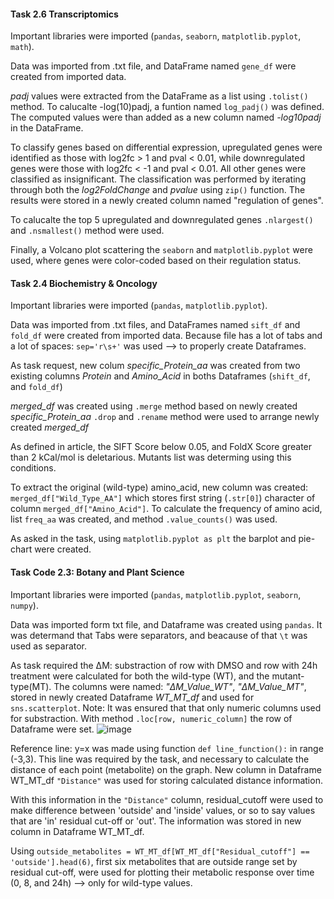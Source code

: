 #### Task 2.6 Transcriptomics ####

Important libraries were imported (`pandas`, `seaborn`, `matplotlib.pyplot`, `math`).

Data was imported from .txt file, and DataFrame named `gene_df` were created from imported data.

*padj* values were extracted from the DataFrame as a list using `.tolist()` method.
To calucalte -log(10)padj, a funtion  named `log_padj()` was defined. The computed values were than added as a new column named *-log10padj* in the DataFrame.

To classify genes based on differential expression, upregulated genes were identified as those with log2fc > 1 and pval < 0.01, while downregulated genes were those with log2fc < -1 and pval < 0.01. All other genes were classified as insignificant. The classification was performed by iterating through both the *log2FoldChange* and *pvalue* using `zip()` function. The results were stored in a newly created column named "regulation of genes".


To calucalte the top 5  upregulated and downregulated genes `.nlargest()` and `.nsmallest()` method were used.

Finally, a Volcano plot scattering the `seaborn` and `matplotlib.pyplot` were used, where genes were color-coded based on their regulation status.

#### Task 2.4 Biochemistry & Oncology ####

Important libraries were imported (`pandas`, `matplotlib.pyplot`).

Data was imported from .txt files, and DataFrames named `sift_df` and `fold_df` were created from imported data. Because file has a lot of tabs and a lot of spaces: `sep='r\s+'` was used --> to properly create Dataframes.

As task request, new colum *specific_Protein_aa* was created from two existing columns *Protein* and *Amino_Acid* in boths Dataframes (`shift_df`, and `fold_df`)

*merged_df* was created using `.merge` method based on newly created *specific_Protein_aa*
`.drop` and `.rename` method were used to arrange newly created *merged_df* 

As defined in article, the SIFT Score below 0.05, and FoldX Score greater than 2 kCal/mol is deletarious. 
Mutants list was determing using this conditions.

To extract the original (wild-type) amino_acid, new column was created: `merged_df["Wild_Type_AA"]` which stores first string (`.str[0]`) character of column `merged_df["Amino_Acid"]`.
To calculate the frequency of amino acid, list `freq_aa` was created, and method `.value_counts()` was used.

As asked in the task, using `matplotlib.pyplot as plt` the barplot and pie-chart were created.

#### Task Code 2.3: Botany and Plant Science ####

Important libraries were imported (`pandas`, `matplotlib.pyplot`, `seaborn`, `numpy`).

Data was imported form txt file, and Dataframe was created using `pandas`. It was determand that Tabs were separators, and beacause of that `\t` was used as separator.

As task required the ΔM: substraction of row with DMSO and row with 24h treatment were calculated for both the wild-type (WT), and the mutant-type(MT). The columns were named: *"ΔM_Value_WT"*, *"ΔM_Value_MT"*, stored in newly created Dataframe *WT_MT_df* and used for `sns.scatterplot`.
Note: It was ensured that that only numeric columns used for substraction. With method `.loc[row, numeric_column]` the row of Dataframe were set.
![image](https://github.com/user-attachments/assets/5729f062-1ddb-4332-a8d7-a8c5c08959fd)

Reference line: y=x was made using function `def line_function():` in range (-3,3).
This line was required by the task, and necessary to calculate the distance of each point (metabolite) on the graph. New column in Dataframe WT_MT_df `"Distance"` was used for storing calculated distance information.

With this information in the `"Distance"` column, residual_cutoff  were  used to make difference between 'outside' and 'inside' values, or so to say values that are 'in' residual cut-off or 'out'.
The information was stored in new column in Dataframe WT_MT_df.

Using `outside_metabolites = WT_MT_df[WT_MT_df["Residual_cutoff"] == 'outside'].head(6)`, first six metabolites that are outside range set by residual cut-off, were used for plotting their metabolic response over time (0, 8, and 24h) --> only for wild-type values.
